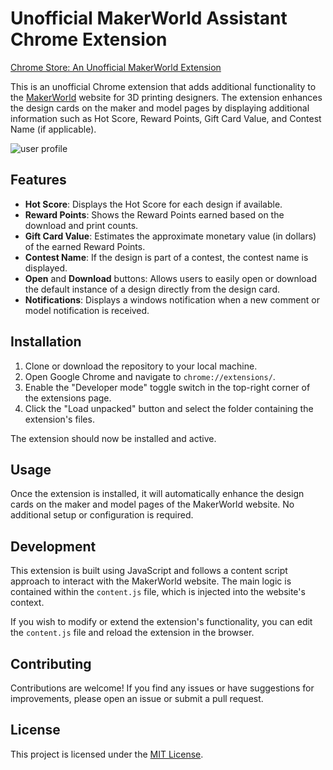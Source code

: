 # Unofficial MakerWorld Assistant Chrome Extension

[Chrome Store: An Unofficial MakerWorld Extension](https://chromewebstore.google.com/detail/an-unofficial-makerworld/pkpnnfiegdfdidhbhnecpbnmlgekanbl)

This is an unofficial Chrome extension that adds additional functionality to the [MakerWorld](https://makerworld.com) website for 3D printing designers. The extension enhances the design cards on the maker and model pages by displaying additional information such as Hot Score, Reward Points, Gift Card Value, and Contest Name (if applicable).

![user profile](https://github.com/huddleboards/maker-world-extension/blob/main/images/user-profile.png?raw=true)

## Features

- **Hot Score**: Displays the Hot Score for each design if available.
- **Reward Points**: Shows the Reward Points earned based on the download and print counts.
- **Gift Card Value**: Estimates the approximate monetary value (in dollars) of the earned Reward Points.
- **Contest Name**: If the design is part of a contest, the contest name is displayed.
- **Open** and **Download** buttons: Allows users to easily open or download the default instance of a design directly from the design card.
- **Notifications**: Displays a windows notification when a new comment or model notification is received. 

## Installation

1. Clone or download the repository to your local machine.
2. Open Google Chrome and navigate to `chrome://extensions/`.
3. Enable the "Developer mode" toggle switch in the top-right corner of the extensions page.
4. Click the "Load unpacked" button and select the folder containing the extension's files.

The extension should now be installed and active.

## Usage

Once the extension is installed, it will automatically enhance the design cards on the maker and model pages of the MakerWorld website. No additional setup or configuration is required.

## Development

This extension is built using JavaScript and follows a content script approach to interact with the MakerWorld website. The main logic is contained within the `content.js` file, which is injected into the website's context.

If you wish to modify or extend the extension's functionality, you can edit the `content.js` file and reload the extension in the browser.

## Contributing

Contributions are welcome! If you find any issues or have suggestions for improvements, please open an issue or submit a pull request.

## License

This project is licensed under the [MIT License](LICENSE).
